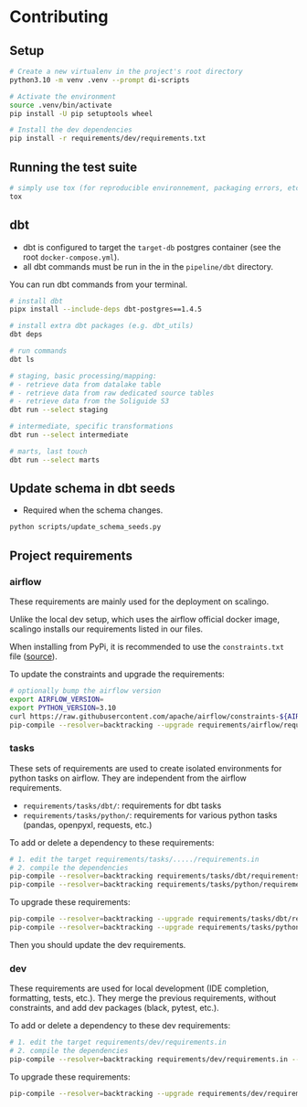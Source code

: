 # Contributing

## Setup

```bash
# Create a new virtualenv in the project's root directory
python3.10 -m venv .venv --prompt di-scripts

# Activate the environment
source .venv/bin/activate
pip install -U pip setuptools wheel

# Install the dev dependencies
pip install -r requirements/dev/requirements.txt
```

## Running the test suite

```bash
# simply use tox (for reproducible environnement, packaging errors, etc.)
tox
```

## dbt

* dbt is configured to target the `target-db` postgres container (see the root `docker-compose.yml`).
* all dbt commands must be run in the in the `pipeline/dbt` directory.

You can run dbt commands from your terminal.

```bash
# install dbt
pipx install --include-deps dbt-postgres==1.4.5

# install extra dbt packages (e.g. dbt_utils)
dbt deps

# run commands
dbt ls

# staging, basic processing/mapping:
# - retrieve data from datalake table
# - retrieve data from raw dedicated source tables
# - retrieve data from the Soliguide S3
dbt run --select staging

# intermediate, specific transformations
dbt run --select intermediate

# marts, last touch
dbt run --select marts
```

## Update schema in dbt seeds

* Required when the schema changes.

```bash
python scripts/update_schema_seeds.py
```

## Project requirements

### airflow

These requirements are mainly used for the deployment on scalingo.

Unlike the local dev setup, which uses the airflow official docker image, scalingo
installs our requirements listed in our files.

When installing from PyPi, it is recommended to use the `constraints.txt` file ([source](https://airflow.apache.org/docs/apache-airflow/stable/installation/installing-from-pypi.html#constraints-files)).

To update the constraints and upgrade the requirements:

```bash
# optionally bump the airflow version
export AIRFLOW_VERSION=
export PYTHON_VERSION=3.10
curl https://raw.githubusercontent.com/apache/airflow/constraints-${AIRFLOW_VERSION}/constraints-${PYTHON_VERSION}.txt > requirements/airflow/constraints.txt
pip-compile --resolver=backtracking --upgrade requirements/airflow/requirements.in --output-file requirements/airflow/requirements.txt
```

### tasks

These sets of requirements are used to create isolated environments for python tasks on airflow.
They are independent from the airflow requirements.

- `requirements/tasks/dbt/`: requirements for dbt tasks
- `requirements/tasks/python/`: requirements for various python tasks (pandas, openpyxl, requests, etc.)

To add or delete a dependency to these requirements:

```bash
# 1. edit the target requirements/tasks/...../requirements.in
# 2. compile the dependencies
pip-compile --resolver=backtracking requirements/tasks/dbt/requirements.in --output-file requirements/tasks/dbt/requirements.txt
pip-compile --resolver=backtracking requirements/tasks/python/requirements.in --output-file requirements/tasks/python/requirements.txt
```

To upgrade these requirements:

```bash
pip-compile --resolver=backtracking --upgrade requirements/tasks/dbt/requirements.in --output-file requirements/tasks/dbt/requirements.txt
pip-compile --resolver=backtracking --upgrade requirements/tasks/python/requirements.in --output-file requirements/tasks/python/requirements.txt
```

Then you should update the dev requirements.

### dev

These requirements are used for local development (IDE completion, formatting, tests, etc.).
They merge the previous requirements, without constraints, and add dev packages (black, pytest, etc.).

To add or delete a dependency to these dev requirements:

```bash
# 1. edit the target requirements/dev/requirements.in
# 2. compile the dependencies
pip-compile --resolver=backtracking requirements/dev/requirements.in --output-file requirements/dev/requirements.txt
```

To upgrade these requirements:

```bash
pip-compile --resolver=backtracking --upgrade requirements/dev/requirements.in --output-file requirements/dev/requirements.txt
```